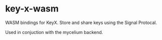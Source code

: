 # key-x-wasm

WASM bindings for KeyX. Store and share keys using the Signal Protocal.

Used in conjuction with the mycelium backend.
